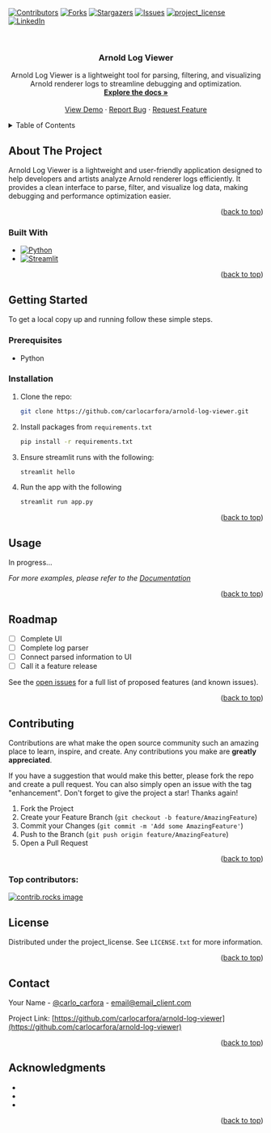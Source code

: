 <!-- Improved compatibility of back to top link: See: https://github.com/othneildrew/Best-README-Template/pull/73 -->
<a id="readme-top"></a>
<!--
*** Thanks for checking out the Best-README-Template. If you have a suggestion
*** that would make this better, please fork the repo and create a pull request
*** or simply open an issue with the tag "enhancement".
*** Don't forget to give the project a star!
*** Thanks again! Now go create something AMAZING! :D
-->



<!-- PROJECT SHIELDS -->
<!--
*** I'm using markdown "reference style" links for readability.
*** Reference links are enclosed in brackets [ ] instead of parentheses ( ).
*** See the bottom of this document for the declaration of the reference variables
*** for contributors-url, forks-url, etc. This is an optional, concise syntax you may use.
*** https://www.markdownguide.org/basic-syntax/#reference-style-links
-->
[![Contributors][contributors-shield]][contributors-url]
[![Forks][forks-shield]][forks-url]
[![Stargazers][stars-shield]][stars-url]
[![Issues][issues-shield]][issues-url]
[![project_license][license-shield]][license-url]
[![LinkedIn][linkedin-shield]][linkedin-url]



<!-- PROJECT LOGO -->
<br />
<div align="center">

<h3 align="center">Arnold Log Viewer</h3>

  <p align="center">
    Arnold Log Viewer is a lightweight tool for parsing, filtering, and visualizing Arnold renderer logs to streamline debugging and optimization. 
    <br />
    <a href="https://github.com/carlocarfora/arnold-log-viewer"><strong>Explore the docs »</strong></a>
    <br />
    <br />
    <a href="https://carlocarfora-arnold-log-viewer-app-c0imqg.streamlit.app/">View Demo</a>
    &middot;
    <a href="https://github.com/carlocarfora/arnold-log-viewer/issues/new?labels=bug&template=bug-report---.md">Report Bug</a>
    &middot;
    <a href="https://github.com/carlocarfora/arnold-log-viewer/issues/new?labels=enhancement&template=feature-request---.md">Request Feature</a>
  </p>
</div>



<!-- TABLE OF CONTENTS -->
<details>
  <summary>Table of Contents</summary>
  <ol>
    <li>
      <a href="#about-the-project">About The Project</a>
      <ul>
        <li><a href="#built-with">Built With</a></li>
      </ul>
    </li>
    <li>
      <a href="#getting-started">Getting Started</a>
      <ul>
        <li><a href="#prerequisites">Prerequisites</a></li>
        <li><a href="#installation">Installation</a></li>
      </ul>
    </li>
    <li><a href="#usage">Usage</a></li>
    <li><a href="#roadmap">Roadmap</a></li>
    <li><a href="#contributing">Contributing</a></li>
    <li><a href="#license">License</a></li>
    <li><a href="#contact">Contact</a></li>
    <li><a href="#acknowledgments">Acknowledgments</a></li>
  </ol>
</details>



<!-- ABOUT THE PROJECT -->
## About The Project

Arnold Log Viewer is a lightweight and user-friendly application designed to help developers and artists analyze Arnold renderer logs efficiently. It provides a clean interface to parse, filter, and visualize log data, making debugging and performance optimization easier.

<p align="right">(<a href="#readme-top">back to top</a>)</p>



### Built With

* [![Python][Python]][python-url]
* [![Streamlit][Streamlit]][streamlit-url]

<p align="right">(<a href="#readme-top">back to top</a>)</p>



<!-- GETTING STARTED -->
## Getting Started

To get a local copy up and running follow these simple steps.

### Prerequisites

- Python

### Installation

1. Clone the repo:
    ```sh
    git clone https://github.com/carlocarfora/arnold-log-viewer.git
    ```
2. Install packages from `requirements.txt`
    ```sh
    pip install -r requirements.txt
    ```
3. Ensure streamlit runs with the following:
    ```sh
    streamlit hello
    ```
4. Run the app with the following
    ```sh
    streamlit run app.py
    ```

<p align="right">(<a href="#readme-top">back to top</a>)</p>



<!-- USAGE EXAMPLES -->
## Usage

In progress...

_For more examples, please refer to the [Documentation](https://example.com)_

<p align="right">(<a href="#readme-top">back to top</a>)</p>



<!-- ROADMAP -->
## Roadmap

- [ ] Complete UI
- [ ] Complete log parser
- [ ] Connect parsed information to UI
- [ ] Call it a feature release

See the [open issues](https://github.com/carlocarfora/arnold-log-viewer/issues) for a full list of proposed features (and known issues).

<p align="right">(<a href="#readme-top">back to top</a>)</p>



<!-- CONTRIBUTING -->
## Contributing

Contributions are what make the open source community such an amazing place to learn, inspire, and create. Any contributions you make are **greatly appreciated**.

If you have a suggestion that would make this better, please fork the repo and create a pull request. You can also simply open an issue with the tag "enhancement".
Don't forget to give the project a star! Thanks again!

1. Fork the Project
2. Create your Feature Branch (`git checkout -b feature/AmazingFeature`)
3. Commit your Changes (`git commit -m 'Add some AmazingFeature'`)
4. Push to the Branch (`git push origin feature/AmazingFeature`)
5. Open a Pull Request

<p align="right">(<a href="#readme-top">back to top</a>)</p>

### Top contributors:

<a href="https://github.com/carlocarfora/arnold-log-viewer/graphs/contributors">
  <img src="https://contrib.rocks/image?repo=carlo_carfora/arnold-log-viewer" alt="contrib.rocks image" />
</a>



<!-- LICENSE -->
## License

Distributed under the project_license. See `LICENSE.txt` for more information.

<p align="right">(<a href="#readme-top">back to top</a>)</p>



<!-- CONTACT -->
## Contact

Your Name - [@carlo_carfora](https://twitter.com/carlo_carfora) - email@email_client.com

Project Link: [https://github.com/carlocarfora/arnold-log-viewer](https://github.com/carlocarfora/arnold-log-viewer)

<p align="right">(<a href="#readme-top">back to top</a>)</p>



<!-- ACKNOWLEDGMENTS -->
## Acknowledgments

* []()
* []()
* []()

<p align="right">(<a href="#readme-top">back to top</a>)</p>



<!-- MARKDOWN LINKS & IMAGES -->
<!-- https://www.markdownguide.org/basic-syntax/#reference-style-links -->
[contributors-shield]: https://img.shields.io/github/contributors/carlo_carfora/arnold-log-viewer.svg?style=for-the-badge
[contributors-url]: https://github.com/carlocarfora/arnold-log-viewer/graphs/contributors
[forks-shield]: https://img.shields.io/github/forks/carlo_carfora/arnold-log-viewer.svg?style=for-the-badge
[forks-url]: https://github.com/carlocarfora/arnold-log-viewer/network/members
[stars-shield]: https://img.shields.io/github/stars/carlo_carfora/arnold-log-viewer.svg?style=for-the-badge
[stars-url]: https://github.com/carlocarfora/arnold-log-viewer/stargazers
[issues-shield]: https://img.shields.io/github/issues/carlo_carfora/arnold-log-viewer.svg?style=for-the-badge
[issues-url]: https://github.com/carlocarfora/arnold-log-viewer/issues
[license-shield]: https://img.shields.io/github/license/carlo_carfora/arnold-log-viewer.svg?style=for-the-badge
[license-url]: https://github.com/carlocarfora/arnold-log-viewer/blob/master/LICENSE.txt
[linkedin-shield]: https://img.shields.io/badge/-LinkedIn-black.svg?style=for-the-badge&logo=linkedin&colorB=555
[linkedin-url]: https://linkedin.com/in/carlocarfora
[Python]: https://img.shields.io/badge/Python-3776AB?logo=python&logoColor=fff
[python-url]: https://www.python.org/
[Streamlit]: https://img.shields.io/badge/Streamlit-000?logo=streamlit&logoColor=fff
[streamlit-url]: https://streamlit.io/